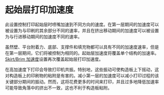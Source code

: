 起始层打印加速度
====
此设置控制打印起始层时喷嘴加速到不同方向的速度。在第一层期间的加速度可以被设置为与印刷的其余部分不同的速率，并且在挤出移动期间的加速度可以被设置为与行进移动期间的加速度不同的速率。

虽然壁、平台附着力、底部、支撑件和填充物都可以具有不同的加速度速率，但是在第一层期间，它们将被控制为相同的。起始层加速度将覆盖单个结构的加速率。[Skirt/Brim 加速度](acceleration_skirt_brim.md)设置再次覆盖起始层打印加速度。

在高加速度下打印会导致打印机共振。特别地，这些振动可使构造板上下摇动，这对构造板上的印刷物的粘附是有害的。减小第一层的加速度可以减小打印过程的该关键部分期间的振动。然而，这将花费更多的时间来打印，并且过多地降低加速率可能导致角落中的挤出不一致，这也不利于构造板粘附。
